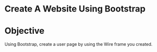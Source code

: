 # Create A Website Using Bootstrap

# Objective
Using Bootstrap, create a user page by using the Wire frame you created.